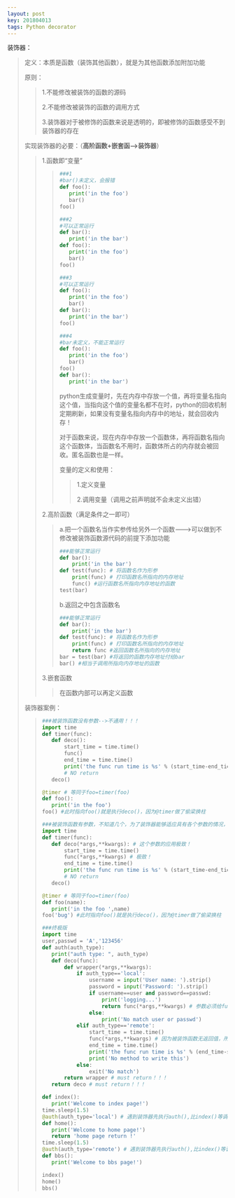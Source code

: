 ```yaml
---
layout: post
key: 201804013
tags: Python decorator
---
```


装饰器：

> 定义：本质是函数（装饰其他函数），就是为其他函数添加附加功能
>
> 原则：
>
> > 1.不能修改被装饰的函数的源码
> >
> > 2.不能修改被装饰的函数的调用方式
> >
> > 3.装饰器对于被修饰的函数来说是透明的，即被修饰的函数感受不到装饰器的存在
>
> 实现装饰器的必要：（**高阶函数+嵌套函-->装饰器**）
>
> >1.函数即“变量”
> >
> > >```python
> > >###1
> > >#bar()未定义，会报错
> > >def foo():
> > >    print('in the foo')
> > >    bar()
> > >foo()
> > >
> > >###2
> > >#可以正常运行
> > >def bar():
> > >    print('in the bar')
> > >def foo():
> > >    print('in the foo')
> > >    bar()
> > >foo()
> > >
> > >###3
> > >#可以正常运行
> > >def foo():
> > >    print('in the foo')
> > >    bar()
> > >def bar():
> > >    print('in the bar')
> > >foo()
> > >
> > >###4
> > >#bar未定义，不能正常运行
> > >def foo():
> > >    print('in the foo')
> > >    bar()
> > >foo()
> > >def bar():
> > >    print('in the bar')
> > >```
> > >
> > >python生成变量时，先在内存中存放一个值，再将变量名指向这个值，当指向这个值的变量名都不在时，python的回收机制定期刷新，如果没有变量名指向内存中的地址，就会回收内存！
> > >
> > >对于函数来说，现在内存中存放一个函数体，再将函数名指向这个函数体，当函数名不用时，函数体所占的内存就会被回收。匿名函数也是一样。
> > >
> > >变量的定义和使用：
> > >
> > >> 1.定义变量
> > >>
> > >> 2.调用变量（调用之前声明就不会未定义出错）
> >
> >2.高阶函数（满足条件之一即可）
> >
> >> a.把一个函数名当作实参传给另外一个函数--->可以做到不修改被装饰函数源代码的前提下添加功能
> >>
> >> ```python
> >> ###能够正常运行
> >> def bar():
> >>     print('in the bar')
> >> def test(func): # 将函数名作为形参
> >>     print(func) # 打印函数名所指向的内存地址
> >>     func() #运行函数名所指向内存地址的函数
> >> test(bar)
> >> ```
> >>
> >> b.返回之中包含函数名
> >>
> >> ```python
> >> ###能够正常运行
> >> def bar():
> >>     print('in the bar')
> >> def test(func): # 将函数名作为形参
> >>     print(func) # 打印函数名所指向的内存地址
> >>     return func #返回函数名所指向的内存地址
> >> bar = test(bar) #将返回的函数内存地址付给bar
> >> bar() #相当于调用所指向内存地址的函数
> >> ```
> >
> >3.嵌套函数
> >
> >> 在函数内部可以再定义函数
>
> 装饰器案例：
>
> >```python
> >###被装饰函数没有参数-->不通用！！！
> >import time
> >def timer(func):
> >    def deco():
> >        start_time = time.time()
> >        func()
> >        end_time = time.time()
> >        print('the func run time is %s' % (start_time-end_tiem))
> >        # NO return
> >    deco()
> >
> >@timer # 等同于foo=timer(foo)
> >def foo():
> >    print('in the foo')
> >foo() #此时指向foo()就是执行deco()，因为@timer做了偷梁换柱
> >```
> >
> >```python
> >###被装饰函数有参数，不知道几个，为了装饰器能够适应具有各个参数的情况，做以下改进-->通用！！！
> >import time
> >def timer(func):
> >    def deco(*args,**kwargs): # 这个参数的应用极致！
> >        start_time = time.time()
> >        func(*args,**kwargs) # 极致！
> >        end_time = time.time()
> >        print('the func run time is %s' % (start_time-end_tiem))
> >        # NO return
> >    deco()
> >
> >@timer # 等同于foo=timer(foo)
> >def foo(name):
> >    print('in the foo ',name)
> >foo('bug') #此时指向foo()就是执行deco()，因为@timer做了偷梁换柱
> >```
> >
> >```python
> >###终极版
> >import time
> >user,passwd = 'A','123456'
> >def auth(auth_type):
> >    print("auth type: ", auth_type)
> >    def deco(func):
> >        def wrapper(*args,**kwargs):
> >            if auth_type=='local':
> >                username = input('User name: ').strip()
> >                password = input('Password: ').strip()
> >                if username==user and password==passwd:
> >                    print('logging...')
> >                    return func(*args,**kwargs) # 参数必须给func，因为被装饰函数有返回值
> >                else:
> >                    print('No match user or passwd')
> >            elif auth_type=='remote':
> >                start_time = time.time()
> >                func(*args,**kwargs) # 因为被装饰函数无返回值，所以无需return
> >                end_time = time.time()
> >                print('the func run time is %s' % (end_time-start_time))
> >                print('No method to write this')
> >            else:
> >                exit('No match')
> >        return wrapper # must return！！！
> >    return deco # must return！！！
> >
> >def index():
> >    print('Welcome to index page!')
> >time.sleep(1.5)
> >@auth(auth_type='local') # 遇到装饰器先执行auth(),比index()等调用还有早
> >def home():
> >    print('Welcome to home page!')
> >    return 'home page return !'
> >time.sleep(1.5)
> >@auth(auth_type='remote') # 遇到装饰器先执行auth(),比index()等调用还有早
> >def bbs():
> >    print('Welcome to bbs page!')
> >
> >index()
> >home()
> >bbs()
> >```

